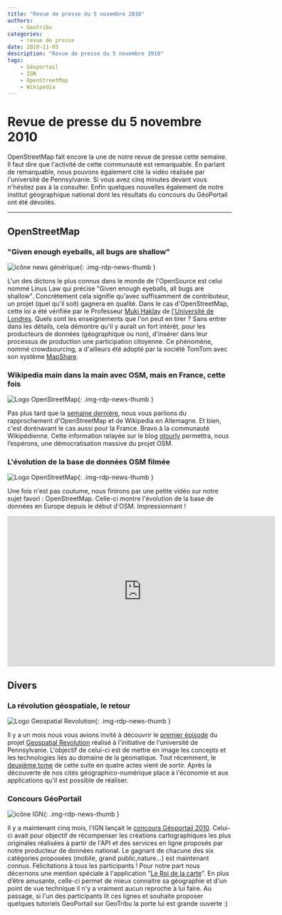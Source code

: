 ```yaml
---
title: "Revue de presse du 5 novembre 2010"
authors:
    - Geotribu
categories:
    - revue de presse
date: 2010-11-05
description: "Revue de presse du 5 novembre 2010"
tags:
    - Géoportail
    - IGN
    - OpenStreetMap
    - Wikipédia
---
```


# Revue de presse du 5 novembre 2010

OpenStreetMap fait encore la une de notre revue de presse cette semaine. Il faut dire que l'activité de cette communauté est remarquable. En parlant de remarquable, nous pouvons également cité la vidéo réalisée par l'université de Pennsylvanie. Si vous avez cinq minutes devant vous n'hésitez pas à la consulter. Enfin quelques nouvelles également de notre institut géographique national dont les résultats du concours du GéoPortail ont été dévoilés.

----

## OpenStreetMap

### "Given enough eyeballs, all bugs are shallow"

![icône news générique](https://cdn.geotribu.fr/img/internal/icons-rdp-news/news.png "News Geotribu"){: .img-rdp-news-thumb }

L'un des dictons le plus connus dans le monde de l'OpenSource est celui nommé Linus Law qui précise "Given enough eyeballs, all bugs are shallow". Concrètement cela signifie qu'avec suffisamment de contributeur, un projet (quel qu'il soit) gagnera en qualité. Dans le cas d'OpenStreetMap, cette loi a été vérifiée par le Professeur [Muki Haklay](http://www2.cege.ucl.ac.uk/staff/staffpage.asp?StaffID=804) de [l'Université de Londres](http://www.ucl.ac.uk/). Quels sont les enseignements que l'on peut en tirer ? Sans entrer dans les détails, cela démontre qu'il y aurait un fort intérêt, pour les producteurs de données (géographique ou non), d'insérer dans leur processus de production une participation citoyenne. Ce phénomène, nommé crowdsourcing, a d'ailleurs été adopté par la société TomTom avec son système [MapShare](http://www.tomtom.com/page/mapshare).

### Wikipedia main dans la main avec OSM, mais en France, cette fois

![Logo OpenStreetMap](https://cdn.geotribu.fr/img/logos-icones/OpenStreetMap/Openstreetmap.png "Logo OpenStreetMap"){: .img-rdp-news-thumb }

Pas plus tard que la [semaine dernière](http://geotribu.net/node/303), nous vous parlions du rapprochement d'OpenStreetMap et de Wikipedia en Allemagne. Et bien, c'est dorénavant le cas aussi pour la France. Bravo à la communauté Wikipédienne. Cette information relayée sur le blog [otourly](http://otourly.wordpress.com/2010/10/29/open-street-maps-integre-aux-articles-de-wikipedia/) permettra, nous l’espérons, une démocratisation massive du projet OSM.

### L'évolution de la base de données OSM filmée

![Logo OpenStreetMap](https://cdn.geotribu.fr/img/logos-icones/OpenStreetMap/Openstreetmap.png "Logo OpenStreetMap"){: .img-rdp-news-thumb }

Une fois n'est pas coutume, nous finirons par une petite vidéo sur notre sujet favori : OpenStreetMap. Celle-ci montre l'évolution de la base de données en Europe depuis le début d'OSM. Impressionnant !

<iframe src="https://player.vimeo.com/video/16146087?title=0&amp;byline=0&amp;portrait=0" frameborder="0" width="601" height="338"></iframe>

## Divers

### La révolution géospatiale, le retour

![Logo Geospatial Revolution](https://cdn.geotribu.fr/img/geospatial_rev_proj_0.png "Logo Geospatial Revolution"){: .img-rdp-news-thumb }

Il y a un mois nous vous avions invité à découvrir le [premier épisode](http://geospatialrevolution.psu.edu/episode1) du projet [Geospatial Revolution](http://geospatialrevolution.psu.edu/) réalisé à l'initiative de l'université de Pennsylvanie. L'objectif de celui-ci est de mettre en image les concepts et les technologies liés au domaine de la géomatique. Tout récemment, le [deuxième tome](http://geospatialrevolution.psu.edu/episode2/chapter2) de cette suite en quatre actes vient de sortir. Après la découverte de nos cités géographico-numérique place à l'économie et aux applications qu'il est possible de réaliser.

### Concours GéoPortail

![icône IGN](https://cdn.geotribu.fr/img/logos-icones/entreprises_association/ign.png "icône IGN"){: .img-rdp-news-thumb }

Il y a maintenant cinq mois, l'IGN lançait le [concours Géoportail 2010](http://www.ign.fr/partage/api/concours2010/index.html). Celui-ci avait pour objectif de récompenser les créations cartographiques les plus originales réalisées à partir de l'API et des services en ligne proposés par notre producteur de données national. Le gagnant de chacune des six catégories proposées (mobile, grand public,nature...) est maintenant connus. Félicitations à tous les participants ! Pour notre part nous décernons une mention spéciale à l'application "[Le Roi de la carte](http://www.roidelacarte.fr/)". En plus d’être amusante, celle-ci permet de mieux connaitre sa géographie et d'un point de vue technique il n'y a vraiment aucun reproche à lui faire. Au passage, si l'un des participants lit ces lignes et souhaite proposer quelques tutoriels GeoPortail sur GeoTribu la porte lui est grande ouverte :)
